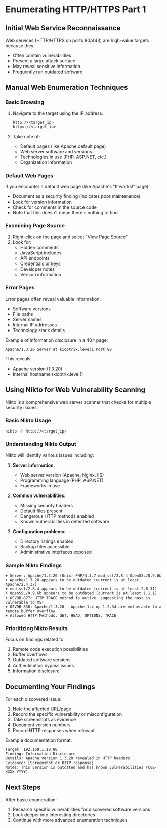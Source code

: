 # Enumerating HTTP/HTTPS Part 1

## Initial Web Service Reconnaissance

Web services (HTTP/HTTPS on ports 80/443) are high-value targets because they:
- Often contain vulnerabilities
- Present a large attack surface
- May reveal sensitive information
- Frequently run outdated software

## Manual Web Enumeration Techniques

### Basic Browsing
1. Navigate to the target using the IP address:
   ```
   http://<target_ip>
   https://<target_ip>
   ```

2. Take note of:
   - Default pages (like Apache default page)
   - Web server software and versions
   - Technologies in use (PHP, ASP.NET, etc.)
   - Organization information

### Default Web Pages

If you encounter a default web page (like Apache's "It works!" page):
- Document as a security finding (indicates poor maintenance)
- Look for version information
- Check for comments in the source code
- Note that this doesn't mean there's nothing to find

### Examining Page Source
1. Right-click on the page and select "View Page Source"
2. Look for:
   - Hidden comments
   - JavaScript includes
   - API endpoints
   - Credentials or keys
   - Developer notes
   - Version information

### Error Pages
Error pages often reveal valuable information:
- Software versions
- File paths
- Server names
- Internal IP addresses
- Technology stack details

Example of information disclosure in a 404 page:
```
Apache/1.3.20 Server at kioptrix.level1 Port 80
```
This reveals:
- Apache version (1.3.20)
- Internal hostname (kioptrix.level1)

## Using Nikto for Web Vulnerability Scanning

Nikto is a comprehensive web server scanner that checks for multiple security issues.

### Basic Nikto Usage
```bash
nikto -h http://<target_ip>
```

### Understanding Nikto Output

Nikto will identify various issues including:
1. **Server information**:
   - Web server version (Apache, Nginx, IIS)
   - Programming language (PHP, ASP.NET)
   - Frameworks in use

2. **Common vulnerabilities**:
   - Missing security headers
   - Default files present
   - Dangerous HTTP methods enabled
   - Known vulnerabilities in detected software

3. **Configuration problems**:
   - Directory listings enabled
   - Backup files accessible
   - Administrative interfaces exposed

### Sample Nikto Findings

```
+ Server: Apache/1.3.20 (Unix) PHP/4.3.7 mod_ssl/2.8.4 OpenSSL/0.9.6b
+ Apache/1.3.20 appears to be outdated (current is at least Apache/2.4.37)
+ mod_ssl/2.8.4 appears to be outdated (current is at least 2.8.31)
+ OpenSSL/0.9.6b appears to be outdated (current is at least 1.1.1)
+ OSVDB-877: HTTP TRACE method is active, suggesting the host is vulnerable to XST
+ OSVDB-838: Apache/1.3.20 - Apache 1.x up 1.2.34 are vulnerable to a remote buffer overflow
+ Allowed HTTP Methods: GET, HEAD, OPTIONS, TRACE
```

### Prioritizing Nikto Results

Focus on findings related to:
1. Remote code execution possibilities
2. Buffer overflows
3. Outdated software versions
4. Authentication bypass issues
5. Information disclosure

## Documenting Your Findings

For each discovered issue:
1. Note the affected URL/page
2. Record the specific vulnerability or misconfiguration
3. Take screenshots as evidence
4. Document version numbers
5. Record HTTP responses when relevant

Example documentation format:
```
Target: 192.168.1.10:80
Finding: Information Disclosure
Details: Apache version 1.3.20 revealed in HTTP headers
Evidence: [Screenshot or HTTP response]
Notes: This version is outdated and has known vulnerabilities (CVE-XXXX-YYYY)
```

## Next Steps

After basic enumeration:
1. Research specific vulnerabilities for discovered software versions
2. Look deeper into interesting directories
3. Continue with more advanced enumeration techniques

